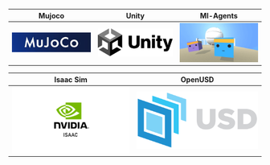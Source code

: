 | Mujoco | Unity | Ml-Agents |
|:-:|:-:|:-:|
| <a href="https://github.com/google-deepmind/mujoco"><img src="./src/images/images.jpg" alt="mujoco" width="300"></a> | <a href="https://mujoco.readthedocs.io/en/stable/unity.html"><img src="./src/images/Unity_2021.svg" alt="unity" width="300"></a> | <a href="https://unity-technologies.github.io/ml-agents/Getting-Started/"><img src="./src/images/ultimate-volleyball.png" alt="ml-agents" width="300"></a> |

| Isaac Sim | OpenUSD |
|:-:|:-:|
| <a href="https://developer.nvidia.com/isaac-sim"><img src="./src/images/isaac_sim.png" alt="isaac-sim" width="300"></a> | <a href="https://openusd.org/"><img src="./src/images/USDLogoLrgWithAlpha.png" alt="openusd" width="300"></a> |

